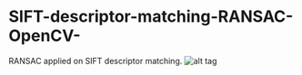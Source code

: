 # SIFT-descriptor-matching-RANSAC-OpenCV-
RANSAC applied on SIFT descriptor matching.
![alt tag](http://i.imgur.com/zebqFSF.png)
